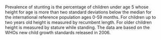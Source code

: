 Prevalence of stunting is the percentage of children under age 5 whose height for age is more than two standard deviations below the median for the international reference population ages 0-59 months. For children up to two years old height is measured by recumbent length. For older children height is measured by stature while standing. The data are based on the WHOs new child growth standards released in 2006.